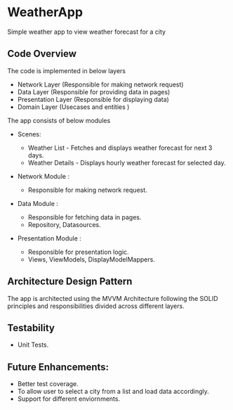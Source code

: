 # WeatherApp
Simple weather app to view weather forecast for a city

## Code Overview

The code is implemented in below layers

- Network Layer (Responsible for making network request)
- Data Layer (Responsible for providing data in pages)
- Presentation Layer (Responsible for displaying data)
- Domain Layer (Usecases and entities )

The app consists of below modules

- Scenes:
    - Weather List - Fetches and displays weather forecast for next 3 days.
    - Weather Details - Displays hourly weather forecast for selected day.

- Network Module : 
    - Responsible for making network request.

- Data Module : 
    - Responsible for fetching data in pages.
    - Repository, Datasources.
    
- Presentation Module : 
    - Responsible for presentation logic.
    - Views, ViewModels, DisplayModelMappers.



## Architecture Design Pattern

The app is architected using the MVVM Architecture following the SOLID principles and responsibilities divided across different layers.


## Testability

- Unit Tests.   


## Future Enhancements:

- Better test coverage.
- To allow user to select a city from a list and load data accordingly.
- Support for different enviornments.

